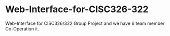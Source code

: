 # Web-Interface-for-CISC326-322
Web-Interface for CISC326/322 Group Project and we have 6 team member Co-Operation it.

